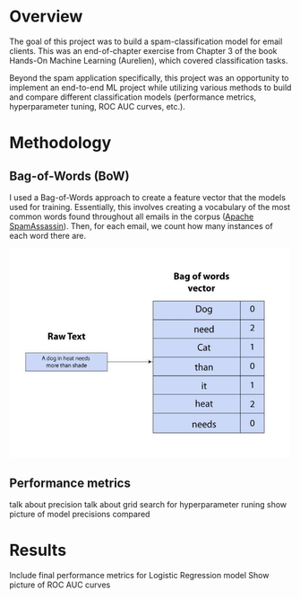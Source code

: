 # Overview 
The goal of this project was to build a spam-classification model for email clients. This was an end-of-chapter exercise from Chapter 3 of the book Hands-On Machine Learning (Aurelien), which covered classification tasks. 

Beyond the spam application specifically, this project was an opportunity to implement an end-to-end ML project while utilizing various methods to build and compare different classification models (performance metrics, hyperparameter tuning, ROC AUC curves, etc.).

# Methodology
## Bag-of-Words (BoW) 
I used a Bag-of-Words approach to create a feature vector that the models used for training. Essentially, this involves creating a vocabulary of the most common words found throughout all emails in the corpus ([Apache SpamAssassin](https://spamassassin.apache.org/old/publiccorpus/)). Then, for each email, we count how many instances of each word there are. 

<img src="figures/bow.jpeg" alt="BoW diagram" width="500">  

## Performance metrics
talk about precision 
talk about grid search for hyperparameter runing 
show picture of model precisions compared 

# Results
Include final performance metrics for Logistic Regression model 
Show picture of ROC AUC curves 

